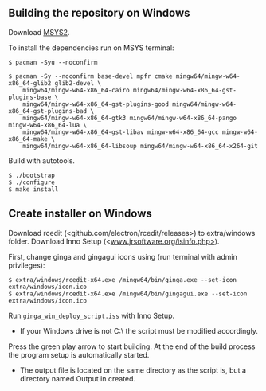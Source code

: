 ## Building the repository on Windows

Download [MSYS2](<http://www.msys2.org>).

To install the dependencies run on MSYS terminal:

    $ pacman -Syu --noconfirm

    $ pacman -Sy --noconfirm base-devel mpfr cmake mingw64/mingw-w64-x86_64-glib2 glib2-devel \
        mingw64/mingw-w64-x86_64-cairo mingw64/mingw-w64-x86_64-gst-plugins-base \
        mingw64/mingw-w64-x86_64-gst-plugins-good mingw64/mingw-w64-x86_64-gst-plugins-bad \
        mingw64/mingw-w64-x86_64-gtk3 mingw64/mingw-w64-x86_64-pango mingw-w64-x86_64-lua \
        mingw64/mingw-w64-x86_64-gst-libav mingw-w64-x86_64-gcc mingw-w64-x86_64-make \
        mingw64/mingw-w64-x86_64-libsoup mingw64/mingw-w64-x86_64-x264-git

Build with autotools.

    $ ./bootstrap
    $ ./configure
    $ make install

## Create installer on Windows

Download rcedit (<github.com/electron/rcedit/releases>) to extra/windows folder.
Download Inno Setup (<www.jrsoftware.org/isinfo.php>).

First, change ginga and gingagui icons using (run terminal with admin privileges):

    $ extra/windows/rcedit-x64.exe /mingw64/bin/ginga.exe --set-icon extra/windows/icon.ico
    $ extra/windows/rcedit-x64.exe /mingw64/bin/gingagui.exe --set-icon extra/windows/icon.ico

Run `ginga_win_deploy_script.iss` with Inno Setup.
- If your Windows drive is not C:\\ the script must be modified
  accordingly.

Press the green play arrow to start building. At the end of the build process the program setup is automatically started.
- The output file is located on the same directory as the script is, but a directory named Output in created.

